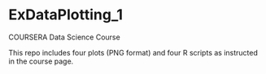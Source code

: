 # ExDataPlotting_1
COURSERA Data Science Course

This repo includes four plots (PNG format) and four R scripts as instructed in the course page.




